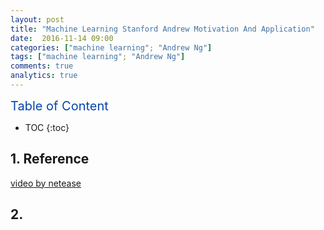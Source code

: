 ```yaml
---
layout: post
title: "Machine Learning Stanford Andrew Motivation And Application"
date:  2016-11-14 09:00
categories: ["machine learning"; "Andrew Ng"]
tags: ["machine learning"; "Andrew Ng"]
comments: true
analytics: true
---
```


<span/>

<span style="color: #0645ad; font-size:20px">Table of Content<span/>

  * TOC
  {:toc}

## 1. Reference

[video by netease](http://open.163.com/movie/2008/1/M/C/M6SGF6VB4_M6SGHFBMC.html)

## 2. 

